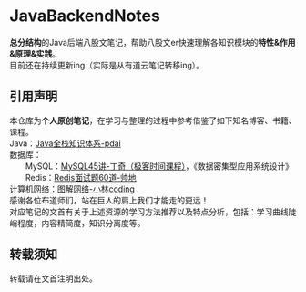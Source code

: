 # JavaBackendNotes
**总分结构**的Java后端八股文笔记，帮助八股文er快速理解各知识模块的**特性&amp;作用&amp;原理&amp;实践**。  
目前还在持续更新ing（实际是从有道云笔记转移ing）。

## 引用声明
本仓库为**个人原创笔记**，在学习与整理的过程中参考借鉴了如下知名博客、书籍、课程。  
Java：[Java全栈知识体系-pdai](https://pdai.tech/)  
数据库：  
&emsp;&emsp;MySQL：[MySQL45讲-丁奇（极客时间课程）](https://time.geekbang.org/column/intro/100020801)，《数据密集型应用系统设计》  
&emsp;&emsp;Redis：[Redis面试题60道-帅地](https://www.iamshuaidi.com/1864.html)  
计算机网络：[图解网络-小林coding](https://www.xiaolincoding.com/)  
感谢各位布道师们，站在巨人的肩上我们才能走的更远！  
对应笔记的文首有关于上述资源的学习方法推荐以及特点分析，包括：学习曲线陡峭程度，内容精简度，知识分离度等。  
## 转载须知
转载请在文首注明出处。
